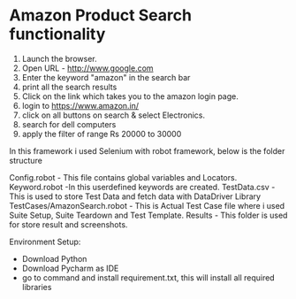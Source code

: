 # Amazon Product Search functionality
1. Launch the browser.
2. Open URL - http://www.google.com
3. Enter the keyword "amazon" in the search bar
4. print all the search results
5. Click on the link which takes you to the amazon login page.
6. login to https://www.amazon.in/
7. click on all buttons on search & select Electronics.
8. search for dell computers
9. apply the filter of range Rs 20000 to 30000

In this framework i used Selenium with robot framework, below is the folder structure

Config.robot - This file contains global variables and Locators.
Keyword.robot -In this userdefined keywords are created.
TestData.csv - This is used to store Test Data and fetch data with DataDriver Library
TestCases/AmazonSearch.robot - This is Actual Test Case file where i used Suite Setup, Suite Teardown and Test Template.
Results - This folder is used for store result and screenshots.


Environment Setup:
- Download Python
- Download Pycharm as IDE
- go to command and install requirement.txt, this will install all required libraries

